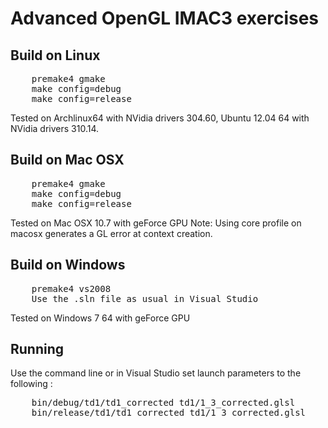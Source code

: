 Advanced OpenGL IMAC3 exercises
===============================

Build on Linux
--------------
<pre>
	premake4 gmake
	make config=debug
	make config=release
</pre>

Tested on Archlinux64 with NVidia drivers 304.60, Ubuntu 12.04 64 with NVidia drivers 310.14.


Build on Mac OSX
--------------
<pre>
	premake4 gmake
	make config=debug
	make config=release
</pre>

Tested on Mac OSX 10.7 with geForce GPU
Note: Using core profile on macosx generates a GL error at context creation.

Build on Windows
----------------
<pre>
	premake4 vs2008
	Use the .sln file as usual in Visual Studio
</pre>

Tested on Windows 7 64 with geForce GPU


Running
--------
Use the command line or in Visual Studio set launch parameters to the following :
<pre>
	bin/debug/td1/td1_corrected td1/1_3_corrected.glsl
	bin/release/td1/td1_corrected td1/1_3_corrected.glsl
</pre>